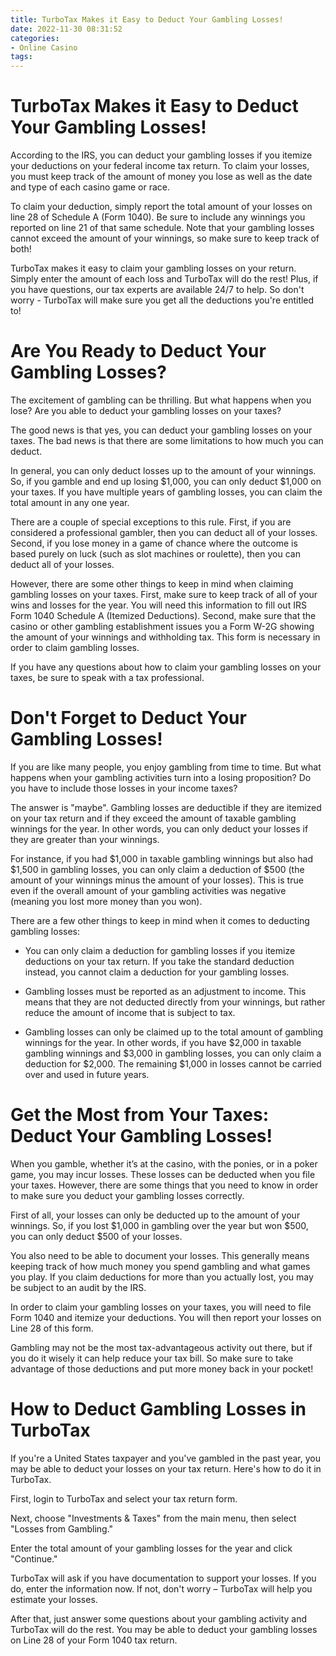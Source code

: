 ```yaml
---
title: TurboTax Makes it Easy to Deduct Your Gambling Losses!
date: 2022-11-30 08:31:52
categories:
- Online Casino
tags:
---
```



#  TurboTax Makes it Easy to Deduct Your Gambling Losses!

According to the IRS, you can deduct your gambling losses if you itemize your deductions on your federal income tax return. To claim your losses, you must keep track of the amount of money you lose as well as the date and type of each casino game or race.

To claim your deduction, simply report the total amount of your losses on line 28 of Schedule A (Form 1040). Be sure to include any winnings you reported on line 21 of that same schedule. Note that your gambling losses cannot exceed the amount of your winnings, so make sure to keep track of both!

TurboTax makes it easy to claim your gambling losses on your return. Simply enter the amount of each loss and TurboTax will do the rest! Plus, if you have questions, our tax experts are available 24/7 to help. So don't worry - TurboTax will make sure you get all the deductions you're entitled to!

#  Are You Ready to Deduct Your Gambling Losses?

The excitement of gambling can be thrilling. But what happens when you lose? Are you able to deduct your gambling losses on your taxes?

The good news is that yes, you can deduct your gambling losses on your taxes. The bad news is that there are some limitations to how much you can deduct.

In general, you can only deduct losses up to the amount of your winnings. So, if you gamble and end up losing $1,000, you can only deduct $1,000 on your taxes. If you have multiple years of gambling losses, you can claim the total amount in any one year.

There are a couple of special exceptions to this rule. First, if you are considered a professional gambler, then you can deduct all of your losses. Second, if you lose money in a game of chance where the outcome is based purely on luck (such as slot machines or roulette), then you can deduct all of your losses.

However, there are some other things to keep in mind when claiming gambling losses on your taxes. First, make sure to keep track of all of your wins and losses for the year. You will need this information to fill out IRS Form 1040 Schedule A (Itemized Deductions). Second, make sure that the casino or other gambling establishment issues you a Form W-2G showing the amount of your winnings and withholding tax. This form is necessary in order to claim gambling losses.

If you have any questions about how to claim your gambling losses on your taxes, be sure to speak with a tax professional.

#  Don't Forget to Deduct Your Gambling Losses!

If you are like many people, you enjoy gambling from time to time. But what happens when your gambling activities turn into a losing proposition? Do you have to include those losses in your income taxes?

The answer is "maybe". Gambling losses are deductible if they are itemized on your tax return and if they exceed the amount of taxable gambling winnings for the year. In other words, you can only deduct your losses if they are greater than your winnings.

For instance, if you had $1,000 in taxable gambling winnings but also had $1,500 in gambling losses, you can only claim a deduction of $500 (the amount of your winnings minus the amount of your losses). This is true even if the overall amount of your gambling activities was negative (meaning you lost more money than you won).

There are a few other things to keep in mind when it comes to deducting gambling losses:

- You can only claim a deduction for gambling losses if you itemize deductions on your tax return. If you take the standard deduction instead, you cannot claim a deduction for your gambling losses.

- Gambling losses must be reported as an adjustment to income. This means that they are not deducted directly from your winnings, but rather reduce the amount of income that is subject to tax.

- Gambling losses can only be claimed up to the total amount of gambling winnings for the year. In other words, if you have $2,000 in taxable gambling winnings and $3,000 in gambling losses, you can only claim a deduction for $2,000. The remaining $1,000 in losses cannot be carried over and used in future years.

#  Get the Most from Your Taxes: Deduct Your Gambling Losses!

When you gamble, whether it’s at the casino, with the ponies, or in a poker game, you may incur losses. These losses can be deducted when you file your taxes. However, there are some things that you need to know in order to make sure you deduct your gambling losses correctly.

First of all, your losses can only be deducted up to the amount of your winnings. So, if you lost $1,000 in gambling over the year but won $500, you can only deduct $500 of your losses.

You also need to be able to document your losses. This generally means keeping track of how much money you spend gambling and what games you play. If you claim deductions for more than you actually lost, you may be subject to an audit by the IRS.

In order to claim your gambling losses on your taxes, you will need to file Form 1040 and itemize your deductions. You will then report your losses on Line 28 of this form.

Gambling may not be the most tax-advantageous activity out there, but if you do it wisely it can help reduce your tax bill. So make sure to take advantage of those deductions and put more money back in your pocket!

#  How to Deduct Gambling Losses in TurboTax

If you're a United States taxpayer and you've gambled in the past year, you may be able to deduct your losses on your tax return. Here's how to do it in TurboTax.

First, login to TurboTax and select your tax return form.

Next, choose "Investments & Taxes" from the main menu, then select "Losses from Gambling."

Enter the total amount of your gambling losses for the year and click "Continue."

TurboTax will ask if you have documentation to support your losses. If you do, enter the information now. If not, don't worry – TurboTax will help you estimate your losses.

After that, just answer some questions about your gambling activity and TurboTax will do the rest. You may be able to deduct your gambling losses on Line 28 of your Form 1040 tax return.